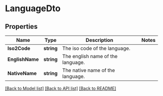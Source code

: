 # LanguageDto

## Properties

Name | Type | Description | Notes
------------ | ------------- | ------------- | -------------
**Iso2Code** | **string** | The iso code of the language. | 
**EnglishName** | **string** | The english name of the language. | 
**NativeName** | **string** | The native name of the language. | 

[[Back to Model list]](../README.md#documentation-for-models) [[Back to API list]](../README.md#documentation-for-api-endpoints) [[Back to README]](../README.md)


